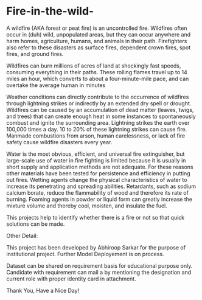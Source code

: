 # Fire-in-the-wild-

A wildfire (AKA forest or peat fire) is an uncontrolled fire. Wildfires often occur in (duh) wild, unpopulated areas, but they can occur anywhere and harm homes, agriculture, humans, and animals in their path.
Firefighters also refer to these disasters as surface fires, dependent crown fires, spot fires, and ground fires.

Wildfires can burn millions of acres of land at shockingly fast speeds, consuming everything in their paths. These rolling flames travel up to 14 miles an hour, which converts to about a four-minute-mile pace, and can overtake the average human in minutes

Weather conditions can directly contribute to the occurrence of wildfires through lightning strikes or indirectly by an extended dry spell or drought.
Wildfires can be caused by an accumulation of dead matter (leaves, twigs, and trees) that can create enough heat in some instances to spontaneously combust and ignite the surrounding area.
Lightning strikes the earth over 100,000 times a day. 10 to 20% of these lightning strikes can cause fire.
Manmade combustions from arson, human carelessness, or lack of fire safety cause wildfire disasters every year.

Water is the most obvious, efficient, and universal fire extinguisher, but large-scale use of water in fire fighting is limited because it is usually in short supply and application methods are not adequate. For these reasons other materials have been tested for persistence and efficiency in putting out fires. Wetting agents change the physical characteristics of water to increase its penetrating and spreading abilities.
Retardants, such as sodium calcium borate, reduce the flammability of wood and therefore its rate of burning. Foaming agents in powder or liquid form can greatly increase the mixture volume and thereby cool, moisten, and insulate the fuel.

This projects help to identify whether there is a fire or not so that quick solutions can be made.


Other Detail:

This project has been developed by Abhiroop Sarkar for the purpose of institutional project. Further Model Deployement is on process.

Dataset can be shared on requirement basis for educational purpose only. Candidate with requirement can mail a by mentioning the designation and current role with proper identity card in attachment.

Thank You, Have a Nice Day!
